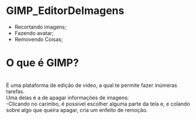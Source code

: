 # GIMP_EditorDeImagens
 
 * Recortando imagens;
 * Fazendo avatar;
 * Removendo Coisas;

# O que é GIMP? 
<br>
É uma plataforma de edição de video, a qual te permite fazer inúmeras tarefas. 
<br> Uma delas é a de apagar informações de imagens: 
<br> -Clicando no carimbo, é possivel escolher alguma parte da tela e, e colando 
<br> sobre algo que queira apagar, cria um enfeito de remoção.



 
